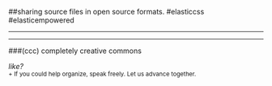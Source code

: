 ##sharing source files in open source formats. #elasticcss #elasticempowered
- - -
* * * 
###(ccc) completely creative commons

*like?*  
<sup>+ If you could help organize, speak freely. Let us advance together.</sup>  
